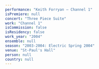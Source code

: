 ```yaml
---
performance: "Keith Forryan – Channel 1"
isPremiere: null
concert: "Three Piece Suite"
work: "Channel 1"
isCommission: false
isResidency: false
work_year: "2004"
ensemble: null
season: "2003-2004: Electric Spring 2004"
venue: "St-Paul's Hall"
person: null
country: null
---
```


